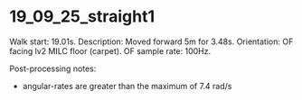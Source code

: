 # 19_09_25_straight1

Walk start: 19.01s. 
Description: Moved forward 5m for 3.48s. 
Orientation: OF facing lv2 MILC floor (carpet).
OF sample rate: 100Hz.

Post-processing notes:
- angular-rates are greater than the maximum of 7.4 rad/s